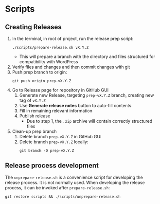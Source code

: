 # Scripts


## Creating Releases

1. In the terminal, in root of project, run the release prep script:
    ```shell
    ./scripts/prepare-release.sh vX.Y.Z
    ```
   - This will prepare a branch with the directory and files structured for
     compatibility with WordPress
2. Verify files and changes and then commit changes with git
3. Push prep branch to origin:
    ```shell
    git push origin prep-vX.Y.Z
    ```
4. Go to Release page for repository in GitHub GUI
   1. Generate new Release, targeting `prep-vX.Y.Z` branch, creating new tag of
      `vX.Y.Z`
   2. Use **Generate release notes** button to auto-fill contents
   3. Fill in remaining relevant information
   4. Publish release
      - Due to step 1, the `.zip` archive will contain correctly structured
        files
5. Clean-up prep branch
   1. Delete branch `prep-vX.Y.Z` in GitHub GUI
   2. Delete branch `prep-vX.Y.Z` locally:
        ```shell
        git branch -D prep-vX.Y.Z
        ```


## Release process development

The `unprepare-release.sh` is a convenience script for developing the release
process. It is not normally used. When developing the release process, it can
be invoked after `prepare-release.sh`:
```shell
git restore scripts && ./scripts/unprepare-release.sh
```
